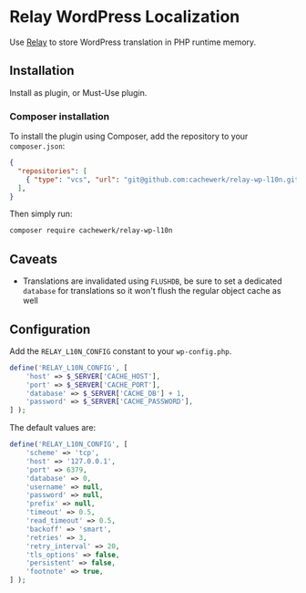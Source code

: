 # Relay WordPress Localization

Use [Relay](https://relay.so) to store WordPress translation in PHP runtime memory.

## Installation

Install as plugin, or Must-Use plugin.

### Composer installation

To install the plugin using Composer, add the repository to your `composer.json`:

```json
{
  "repositories": [
    { "type": "vcs", "url": "git@github.com:cachewerk/relay-wp-l10n.git" }
  ],
}
```

Then simply run:

```bash
composer require cachewerk/relay-wp-l10n
```

## Caveats

- Translations are invalidated using `FLUSHDB`, be sure to set a dedicated `database` for translations so it won't flush the regular object cache as well

## Configuration

Add the `RELAY_L10N_CONFIG` constant to your `wp-config.php`.

```php
define('RELAY_L10N_CONFIG', [
    'host' => $_SERVER['CACHE_HOST'],
    'port' => $_SERVER['CACHE_PORT'],
    'database' => $_SERVER['CACHE_DB'] + 1,
    'password' => $_SERVER['CACHE_PASSWORD'],
] );
```

The default values are:

```php
define('RELAY_L10N_CONFIG', [
    'scheme' => 'tcp',
    'host' => '127.0.0.1',
    'port' => 6379,
    'database' => 0,
    'username' => null,
    'password' => null,
    'prefix' => null,
    'timeout' => 0.5,
    'read_timeout' => 0.5,
    'backoff' => 'smart',
    'retries' => 3,
    'retry_interval' => 20,
    'tls_options' => false,
    'persistent' => false,
    'footnote' => true,
] );
```

